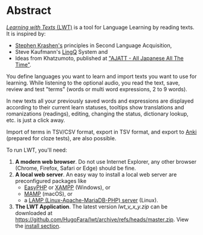 # Abstract

[_Learning with Texts_ (LWT)](https://sourceforge.net/projects/learning-with-texts/) is a tool for Language Learning by reading texts.
It is inspired by:

* [Stephen Krashen's](http://sdkrashen.com) principles in Second Language Acquisition,
* Steve Kaufmann's [LingQ](http://lingq.com) System and
* Ideas from Khatzumoto, published at ["AJATT - All Japanese All The Time"](http://www.alljapaneseallthetime.com).

You define languages you want to learn and import texts you want to use for learning. While listening to the optional audio, you read the text, save, review and test "terms" (words or multi word expressions, 2 to 9 words).

In new texts all your previously saved words and expressions are displayed according to their current learn statuses, tooltips show translations and romanizations (readings), editing, changing the status, dictionary lookup, etc. is just a click away.

Import of terms in TSV/CSV format, export in TSV format, and export to [Anki](http://ankisrs.net) (prepared for cloze tests), are also possible.  

To run LWT, you'll need:  

1. **A modern web browser**. Do not use Internet Explorer, any other browser (Chrome, Firefox, Safari or Edge) should be fine.
2. **A local web server**.
    An easy way to install a local web server are preconfigured packages like
    * [EasyPHP](http://www.easyphp.org/) or [XAMPP](https://www.apachefriends.org/download.html) (Windows), or
    * [MAMP](http://mamp.info/en/index.html) (macOS), or
    * a [LAMP (Linux-Apache-MariaDB-PHP) server](http://en.wikipedia.org/wiki/LAMP_%28software_bundle%29) (Linux).
3. **The LWT Application**. The latest version  _lwt\_v\_x\_y.zip_ can be downloaded at <https://github.com/HugoFara/lwt/archive/refs/heads/master.zip>. View the [install section](info.html#install).
